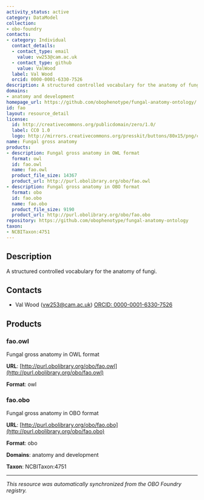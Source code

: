 ```yaml
---
activity_status: active
category: DataModel
collection:
- obo-foundry
contacts:
- category: Individual
  contact_details:
  - contact_type: email
    value: vw253@cam.ac.uk
  - contact_type: github
    value: ValWood
  label: Val Wood
  orcid: 0000-0001-6330-7526
description: A structured controlled vocabulary for the anatomy of fungi.
domains:
- anatomy and development
homepage_url: https://github.com/obophenotype/fungal-anatomy-ontology/
id: fao
layout: resource_detail
license:
  id: http://creativecommons.org/publicdomain/zero/1.0/
  label: CC0 1.0
  logo: http://mirrors.creativecommons.org/presskit/buttons/80x15/png/cc-zero.png
name: Fungal gross anatomy
products:
- description: Fungal gross anatomy in OWL format
  format: owl
  id: fao.owl
  name: fao.owl
  product_file_size: 14367
  product_url: http://purl.obolibrary.org/obo/fao.owl
- description: Fungal gross anatomy in OBO format
  format: obo
  id: fao.obo
  name: fao.obo
  product_file_size: 9190
  product_url: http://purl.obolibrary.org/obo/fao.obo
repository: https://github.com/obophenotype/fungal-anatomy-ontology
taxon:
- NCBITaxon:4751
---
```

## Description

A structured controlled vocabulary for the anatomy of fungi.

## Contacts

- Val Wood (vw253@cam.ac.uk) [ORCID: 0000-0001-6330-7526](https://orcid.org/0000-0001-6330-7526)

## Products

### fao.owl

Fungal gross anatomy in OWL format

**URL**: [http://purl.obolibrary.org/obo/fao.owl](http://purl.obolibrary.org/obo/fao.owl)

**Format**: owl

### fao.obo

Fungal gross anatomy in OBO format

**URL**: [http://purl.obolibrary.org/obo/fao.obo](http://purl.obolibrary.org/obo/fao.obo)

**Format**: obo

**Domains**: anatomy and development

**Taxon**: NCBITaxon:4751

---

*This resource was automatically synchronized from the OBO Foundry registry.*